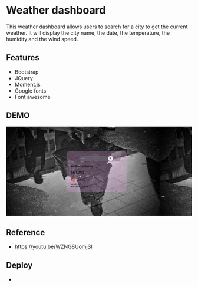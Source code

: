 # Weather dashboard

This weather dashboard allows users to search for a city to get the current weather. It will display the city name, the date, the temperature, the humidity and the wind speed. 

## Features
* Bootstrap
* JQuery
* Moment.js
* Google fonts
* Font awesome

## DEMO
![Screenshot 2023-02-20 201732](./assets//images//Screenshot%202023-05-13%20195133.png)
## Reference
* https://youtu.be/WZNG8UomjSI

## Deploy

- 

